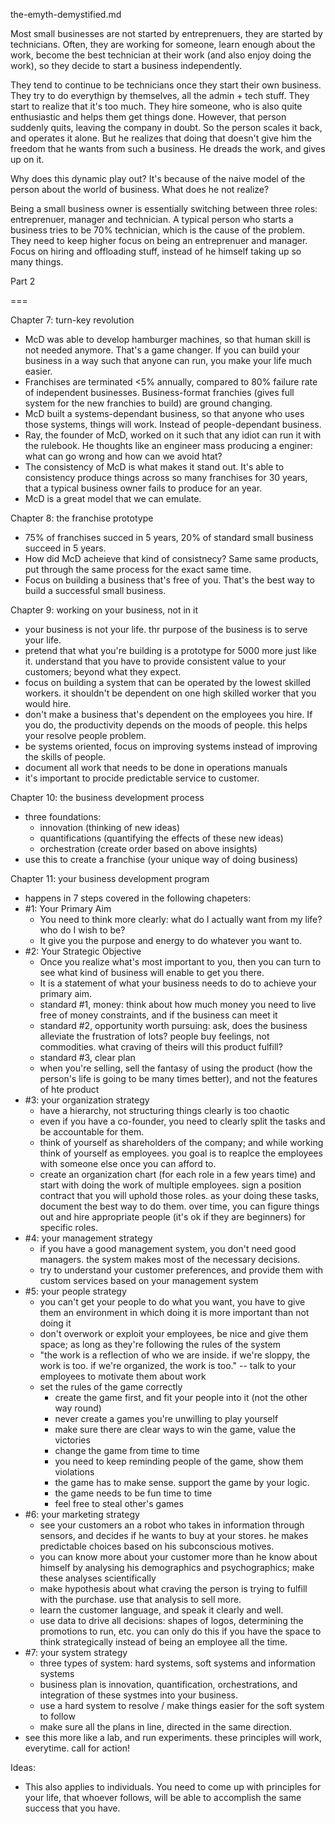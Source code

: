 the-emyth-demystified.md

Most small businesses are not started by entreprenuers, they are started by technicians. Often, they are working for someone, learn enough about the work, become the best technician at their work (and also enjoy doing the work), so they decide to start a business independently. 

They tend to continue to be technicians once they start their own business. They try to do everythign by themselves, all the admin + tech stuff. They start to realize that it's too much. They hire someone, who is also quite enthusiastic and helps them get things done. However, that person suddenly quits, leaving the company in doubt. So the person scales it back, and operates it alone. But he realizes that doing that doesn't give him the freedom that he wants from such a business. He dreads the work, and gives up on it. 

Why does this dynamic play out? It's because of the naive model of the person about the world of business. What does he not realize?

Being a small business owner is essentially switching between three roles: entreprenuer, manager and technician. A typical person who starts a business tries to be 70% technician, which is the cause of the problem. They need to keep higher focus on being an entreprenuer and manager. Focus on hiring and offloading stuff, instead of he himself taking up so many things. 

Part 2

===

Chapter 7: turn-key revolution
- McD was able to develop hamburger machines, so that human skill is not needed anymore. That's a game changer. If you can build your business in a way such that anyone can run, you make your life much easier. 
- Franchises are terminated <5% annually, compared to 80% failure rate of independent businesses. Business-format franchies (gives full system for the new franchies to build) are ground changing.
- McD built a systems-dependant business, so that anyone who uses those systems, things will work. Instead of people-dependant business. 
- Ray, the founder of McD, worked on it such that any idiot can run it with the rulebook. He thoughts like an engineer mass producing a enginer: what can go wrong and how can we avoid htat? 
- The consistency of McD is what makes it stand out. It's able to consistency produce things across so many franchises for 30 years, that a typical business owner fails to produce for an year. 
- McD is a great model that we can emulate. 

Chapter 8: the franchise prototype
- 75% of franchises succed in 5 years, 20% of standard small business succeed in 5 years. 
- How did McD acheieve that kind of consistnecy? Same same products, put through the same process for the exact same time. 
- Focus on building a business that's free of you. That's the best way to build a successful small business.

Chapter 9: working on your business, not in it
- your business is not your life. thr purpose of the business is to serve your life. 
- pretend that what you're building is a prototype for 5000 more just like it. understand that you have to provide consistent value to your customers; beyond what they expect.
- focus on building a system that can be operated by the lowest skilled workers. it shouldn't be dependent on one high skilled worker that you would hire.
- don't make a business that's dependent on the employees you hire. If you do, the productivity depends on the moods of people. this helps your resolve people problem.
- be systems oriented, focus on improving systems instead of improving the skills of people.  
- document all work that needs to be done in operations manuals
- it's important to procide predictable service to customer. 

Chapter 10: the business development process
- three foundations:
	- innovation (thinking of new ideas)
	- quantifications (quantifying the effects of these new ideas)
	- orchestration (create order based on above insights)
- use this to create a franchise (your unique way of doing business)

Chapter 11: your business development program
- happens in 7 steps covered in the following chapeters:
- #1: Your Primary Aim
	- You need to think more clearly: what do I actually want from my life? who do I wish to be?
	- It give you the purpose and energy to do whatever you want to.
- #2: Your Strategic Objective
	- Once you realize what's most important to you, then you can turn to see what kind of business will enable to get you there. 
	- It is a statement of what your business needs to do to achieve your primary aim. 
	- standard #1, money: think about how much money you need to live free of money constraints, and if the business can meet it
	- standard #2, opportunity worth pursuing: ask, does the business alleviate the frustration of lots? people buy feelings, not commodities. what craving of theirs will this product fulfill?
	- standard #3, clear plan
	- when you're selling, sell the fantasy of using the product  (how the person's life is going to be many times better), and not the features of hte product
- #3: your organization strategy
	- have a hierarchy, not structuring things clearly is too chaotic
	- even if you have a co-founder, you need to clearly split the tasks and be accountable for them.
	- think of yourself as shareholders of the company; and while working think of yourself as employees. you goal is to reaplce the employees with someone else once you can afford to.
	- create an organization chart (for each role in a few years time) and start with doing the work of multiple employees. sign a position contract that you will uphold those roles. as your doing these tasks, document the best way to do them. over time, you can figure things out and hire appropriate people (it's ok if they are beginners) for specific roles. 
- #4: your management strategy
	- if you have a good management system, you don't need good managers. the system makes most of the necessary decisions.
	- try to understand your customer preferences, and provide them with custom services based on your management system
- #5: your people strategy
	- you can't get your people to do what you want, you have to give them an environment in which doing it is more important than not doing it
	- don't overwork or exploit your employees, be nice and give them space; as long as they're following the rules of the system
	- "the work is a reflection of who we are inside. if we're sloppy, the work is too. if we're organized, the work is too." -- talk to your employees to motivate them about work
	- set the rules of the game correctly
		- create the game first, and fit your people into it (not the other way round)
		- never create a games you're unwilling to play yourself
		- make sure there are clear ways to win the game, value the victories
		- change the game from time to time
		- you need to keep reminding people of the game, show them violations
		- the game has to make sense. support the game by your logic.
		- the game needs to be fun time to time
		- feel free to steal other's games
- #6: your marketing strategy
	- see your customers an a robot who takes in information through sensors, and decides if he wants to buy at your stores. he makes predictable choices based on his subconscious motives. 
	- you can know more about your customer more than he know about himself by analysing his demographics and psychographics; make these analyses scientifically
	- make hypothesis about what craving the person is trying to fulfill with the purchase. use that analysis to sell more.
	- learn the customer language, and speak it clearly and well. 
	- use data to drive all decisions: shapes of logos, determining the promotions to run, etc. you can only do this if you have the space to think strategically instead of being an employee all the time.
- #7: your system strategy
	- three types of system: hard systems, soft systems and information systems
	- business plan is innovation, quantification, orchestrations, and integration of these systmes into your business.
	- use a hard system to resolve / make things easier for the soft system to follow
	- make sure all the plans in line, directed in the same direction.
- see this more like a lab, and run experiments. these principles will work, everytime. call for action! 

Ideas:
- This also applies to individuals. You need to come up with principles for your life, that whoever follows, will be able to accomplish the same success that you have. 